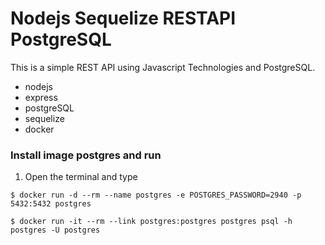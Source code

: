 # Nodejs Sequelize RESTAPI PostgreSQL

This is a simple REST API using Javascript Technologies and PostgreSQL.

* nodejs
* express
* postgreSQL
* sequelize
* docker

### Install image postgres and run

1. Open the terminal and type

```
$ docker run -d --rm --name postgres -e POSTGRES_PASSWORD=2940 -p 5432:5432 postgres

$ docker run -it --rm --link postgres:postgres postgres psql -h postgres -U postgres

```

